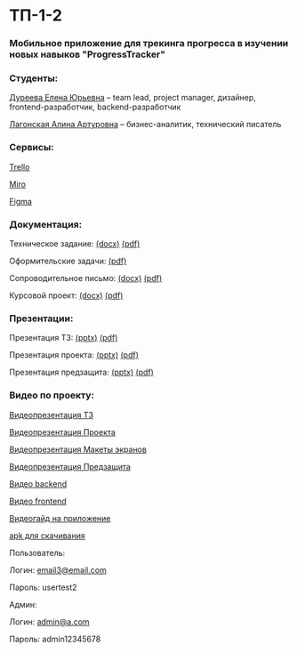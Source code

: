 # **ТП-1-2**
### **Мобильное приложение для трекинга прогресса в изучении новых навыков "ProgressTracker"**
### **Студенты:**

[Дуреева Елена Юрьевна](https://github.com/DureevaElena) – team lead, project manager, дизайнер, frontend-разработчик, backend-разработчик

[Лагонская Алина Артуровна](https://github.com/olliweu) – бизнес-аналитик, технический писатель


### **Сервисы:**

[Trello](https://trello.com/b/bYELfzrK/%D0%BF%D1%80%D0%B8%D0%BB%D0%BE%D0%B6%D0%B5%D0%BD%D0%B8%D0%B5-progresstracker)

[Miro](https://miro.com/app/board/uXjVNpdR-QI=/)

[Figma](https://www.figma.com/file/6j5yriFk7If9U6DOkISJR6/ProgressTracker-interface?type=design&node-id=0-1&mode=design&t=H9wLtNfWa3GjVtPA-0)

### **Документация:**
Техническое задание: [(docx)](https://github.com/DureevaElena/ProgressTracker/blob/e8969227c59feb45e675b37db20d768cdc817d77/Documentation/%D0%A2%D0%B5%D1%85%D0%BD%D0%B8%D1%87%D0%B5%D1%81%D0%BA%D0%BE%D0%B5_%D0%B7%D0%B0%D0%B4%D0%B0%D0%BD%D0%B8%D0%B5.docx) [(pdf)](https://github.com/DureevaElena/ProgressTracker/blob/e8969227c59feb45e675b37db20d768cdc817d77/Documentation/%D0%A2%D0%B5%D1%85%D0%BD%D0%B8%D1%87%D0%B5%D1%81%D0%BA%D0%BE%D0%B5_%D0%B7%D0%B0%D0%B4%D0%B0%D0%BD%D0%B8%D0%B5.pdf)

Оформительские задачи: [(pdf)](https://github.com/DureevaElena/ProgressTracker/blob/main/Documentation/%D0%9E%D1%84%D0%BE%D1%80%D0%BC%D0%B8%D1%82%D0%B5%D0%BB%D1%8C%D1%81%D0%BA%D0%B8%D0%B5_%D0%B7%D0%B0%D0%B4%D0%B0%D1%87%D0%B8.pdf)

Сопроводительное письмо: [(docx)](https://github.com/DureevaElena/ProgressTracker/blob/main/Documentation/%D0%A1%D0%BE%D0%BF%D1%80%D0%BE%D0%B2%D0%BE%D0%B4%D0%B8%D1%82%D0%B5%D0%BB%D1%8C%D0%BD%D0%BE%D0%B5_%D0%BF%D0%B8%D1%81%D1%8C%D0%BC%D0%BE.docx) [(pdf)](https://github.com/DureevaElena/ProgressTracker/blob/main/Documentation/%D0%A1%D0%BE%D0%BF%D1%80%D0%BE%D0%B2%D0%BE%D0%B4%D0%B8%D1%82%D0%B5%D0%BB%D1%8C%D0%BD%D0%BE%D0%B5_%D0%BF%D0%B8%D1%81%D1%8C%D0%BC%D0%BE.pdf)

Курсовой проект: [(docx)](https://github.com/DureevaElena/ProgressTracker/blob/e8969227c59feb45e675b37db20d768cdc817d77/Documentation/%D0%9A%D1%83%D1%80%D1%81%D0%BE%D0%B2%D0%BE%D0%B9_%D0%BF%D1%80%D0%BE%D0%B5%D0%BA%D1%82.docx) [(pdf)](https://github.com/DureevaElena/ProgressTracker/blob/e8969227c59feb45e675b37db20d768cdc817d77/Documentation/%D0%9A%D1%83%D1%80%D1%81%D0%BE%D0%B2%D0%BE%D0%B9_%D0%BF%D1%80%D0%BE%D0%B5%D0%BA%D1%82.pdf)


### **Презентации:**
Презентация ТЗ: [(pptx)](https://github.com/DureevaElena/ProgressTracker/blob/2c94519e9a60ccad14fccb171e3e7b7dd9800ceb/Documentation/%D0%9F%D1%80%D0%B5%D0%B7%D0%B5%D0%BD%D1%82%D0%B0%D1%86%D0%B8%D1%8F%20%D0%A2%D0%97.pptx) [(pdf)](https://github.com/DureevaElena/ProgressTracker/blob/2c94519e9a60ccad14fccb171e3e7b7dd9800ceb/Documentation/%D0%9F%D1%80%D0%B5%D0%B7%D0%B5%D0%BD%D1%82%D0%B0%D1%86%D0%B8%D1%8F%20%D0%A2%D0%97.pdf)

Презентация проекта: [(pptx)](https://github.com/DureevaElena/ProgressTracker/blob/12a098beb67ea63958c1c359e4560ea324c3727d/Documentation/%D0%9F%D1%80%D0%B5%D0%B7%D0%B5%D0%BD%D1%82%D0%B0%D1%86%D0%B8%D1%8F_%D0%BF%D1%80%D0%BE%D0%B5%D0%BA%D1%82.pptx) [(pdf)](https://github.com/DureevaElena/ProgressTracker/blob/12a098beb67ea63958c1c359e4560ea324c3727d/Documentation/%D0%9F%D1%80%D0%B5%D0%B7%D0%B5%D0%BD%D1%82%D0%B0%D1%86%D0%B8%D1%8F_%D0%BF%D1%80%D0%BE%D0%B5%D0%BA%D1%82.pdf)

Презентация предзащита: [(pptx)](https://github.com/DureevaElena/ProgressTracker/blob/main/Documentation/%D0%9F%D1%80%D0%B5%D0%B7%D0%B5%D0%BD%D1%82%D0%B0%D1%86%D0%B8%D1%8F%20%D0%9F%D1%80%D0%B5%D0%B4%D0%B7%D0%B0%D1%89%D0%B8%D1%82%D0%B0.pptx) [(pdf)](https://github.com/DureevaElena/ProgressTracker/blob/main/Documentation/%D0%9F%D1%80%D0%B5%D0%B7%D0%B5%D0%BD%D1%82%D0%B0%D1%86%D0%B8%D1%8F%20%D0%9F%D1%80%D0%B5%D0%B4%D0%B7%D0%B0%D1%89%D0%B8%D1%82%D0%B0.pdf)


### **Видео по проекту:**
[Видеопрезентация ТЗ](https://youtu.be/GuEh-8_ibMI)

[Видеопрезентация Проекта](https://youtu.be/fD6so7USoi4)

[Видеопрезентация Макеты экранов](https://youtu.be/meeyDzmAdWc)

[Видеопрезентация Предзащита](https://youtu.be/g91QVGQms7Y)

[Видео backend](https://youtu.be/y3Ol6V9d7JM)

[Видео frontend](https://youtu.be/sfJb0sEXHN0)

[Видеогайд на приложение](https://youtu.be/u9IsmVTVugY)

[apk для скачивания](https://disk.yandex.ru/d/a5kKq1yolBPIWg)





Пользователь:

Логин: email3@email.com

Пароль: usertest2



Админ:

Логин: admin@a.com

Пароль: admin12345678





